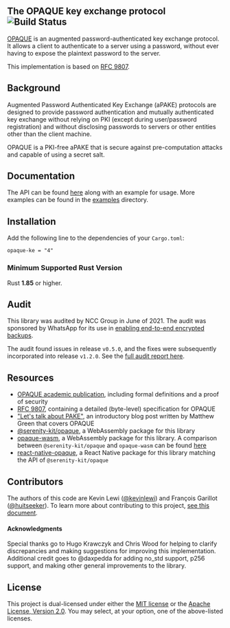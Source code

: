 ##  The OPAQUE key exchange protocol ![Build Status](https://github.com/facebook/opaque-ke/workflows/Rust%20CI/badge.svg)

[OPAQUE](https://eprint.iacr.org/2018/163.pdf) is an augmented password-authenticated key exchange protocol. It allows a client to authenticate to a server using a password, without ever having to expose the plaintext password to the server.

This implementation is based on [RFC 9807](https://datatracker.ietf.org/doc/rfc9807/).

Background
----------

Augmented Password Authenticated Key Exchange (aPAKE) protocols are designed to provide password authentication and mutually authenticated key exchange without relying on PKI (except during user/password registration) and without disclosing passwords to servers or other entities other than the client machine.

OPAQUE is a PKI-free aPAKE that is secure against pre-computation attacks and capable of using a secret salt.

Documentation
-------------

The API can be found [here](https://docs.rs/opaque-ke/) along with an example for usage. More examples can be found in the [examples](./examples) directory.

Installation
------------

Add the following line to the dependencies of your `Cargo.toml`:

```
opaque-ke = "4"
```

### Minimum Supported Rust Version

Rust **1.85** or higher.

Audit
-----

This library was audited by NCC Group in June of 2021. The audit was sponsored by WhatsApp for its use in [enabling end-to-end encrypted backups](https://engineering.fb.com/2021/09/10/security/whatsapp-e2ee-backups/).

The audit found issues in release `v0.5.0`, and the fixes were subsequently incorporated into release `v1.2.0`. See the [full audit report here](https://research.nccgroup.com/2021/12/13/public-report-whatsapp-opaque-ke-cryptographic-implementation-review/).

Resources
---------

- [OPAQUE academic publication](https://eprint.iacr.org/2018/163.pdf), including formal definitions and a proof of security
- [RFC 9807](https://datatracker.ietf.org/doc/rfc9807/), containing a detailed (byte-level) specification for OPAQUE
- ["Let's talk about PAKE"](https://blog.cryptographyengineering.com/2018/10/19/lets-talk-about-pake/), an introductory blog post written by Matthew Green that covers OPAQUE
- [@serenity-kit/opaque](https://github.com/serenity-kit/opaque), a WebAssembly package for this library
- [opaque-wasm](https://github.com/marucjmar/opaque-wasm), a WebAssembly package for this library. A comparison between `@serenity-kit/opaque` and `opaque-wasm` can be found [here](https://opaque-documentation.netlify.app/docs/faq#how-does-it-compare-to-opaque-wasm)
- [react-native-opaque](https://github.com/serenity-kit/react-native-opaque), a React Native package for this library matching the API of `@serenity-kit/opaque`

Contributors
------------

The authors of this code are Kevin Lewi
([@kevinlewi](https://github.com/kevinlewi)) and François Garillot ([@huitseeker](https://github.com/huitseeker)).
To learn more about contributing to this project, [see this document](./CONTRIBUTING.md).

#### Acknowledgments

Special thanks go to Hugo Krawczyk and Chris Wood for helping to clarify discrepancies and making suggestions for improving
this implementation. Additional credit goes to @daxpedda for adding no_std support, p256 support, and making other general
improvements to the library.

License
-------

This project is dual-licensed under either the [MIT license](./LICENSE-MIT)
or the [Apache License, Version 2.0](./LICENSE-APACHE).
You may select, at your option, one of the above-listed licenses.
